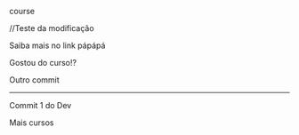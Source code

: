course

//Teste da modificação

Saiba mais no link pápápá

Gostou do curso!?

Outro commit

___________

Commit 1 do Dev

Mais cursos